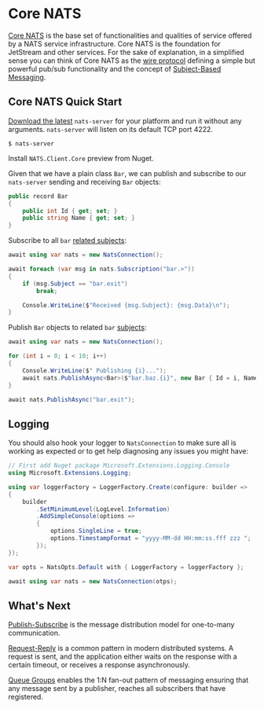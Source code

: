 # Core NATS

[Core NATS](https://docs.nats.io/nats-concepts/core-nats) is the base set of functionalities and qualities of service
offered by a NATS service infrastructure. Core NATS is the foundation for JetStream and other services. For the sake
of explanation, in a simplified sense you can think of Core NATS as the
[wire protocol](https://docs.nats.io/reference/reference-protocols/nats-protocol) defining a simple but powerful
pub/sub functionality and the concept of [Subject-Based Messaging](https://docs.nats.io/nats-concepts/subjects).

## Core NATS Quick Start

[Download the latest](https://nats.io/download/) `nats-server` for your platform and run it without any arguments. `nats-server` will listen
on its default TCP port 4222.

```shell
$ nats-server
```

Install `NATS.Client.Core` preview from Nuget.

Given that we have a plain class `Bar`, we can publish and subscribe to our `nats-server` sending
and receiving `Bar` objects:

```csharp
public record Bar
{
    public int Id { get; set; }
    public string Name { get; set; }
}
```

Subscribe to all `bar` [related subjects](https://docs.nats.io/nats-concepts/subjects):

```csharp
await using var nats = new NatsConnection();

await foreach (var msg in nats.Subscription("bar.>"))
{
    if (msg.Subject == "bar.exit")
        break;

    Console.WriteLine($"Received {msg.Subject}: {msg.Data}\n");
}
```

Publish `Bar` objects to related `bar` [subjects](https://docs.nats.io/nats-concepts/subjects):
```csharp
await using var nats = new NatsConnection();

for (int i = 0; i < 10; i++)
{
    Console.WriteLine($" Publishing {i}...");
    await nats.PublishAsync<Bar>($"bar.baz.{i}", new Bar { Id = i, Name = "Baz" });
}

await nats.PublishAsync("bar.exit");
```

## Logging

You should also hook your logger to `NatsConnection` to make sure all is working as expected or
to get help diagnosing any issues you might have:

```csharp
// First add Nuget package Microsoft.Extensions.Logging.Console
using Microsoft.Extensions.Logging;

using var loggerFactory = LoggerFactory.Create(configure: builder =>
{
    builder
        .SetMinimumLevel(LogLevel.Information)
        .AddSimpleConsole(options =>
        {
            options.SingleLine = true;
            options.TimestampFormat = "yyyy-MM-dd HH:mm:ss.fff zzz ";
        });
});

var opts = NatsOpts.Default with { LoggerFactory = loggerFactory };

await using var nats = new NatsConnection(otps);
```

## What's Next

[Publish-Subscribe](pub-sub.md) is the message distribution model for one-to-many communication.

[Request-Reply](req-rep.md) is a common pattern in modern distributed systems. A request is sent, and the application
either waits on the response with a certain timeout, or receives a response asynchronously.

[Queue Groups](queue.md) enables the 1:N fan-out pattern of messaging ensuring that any message sent by a publisher,
reaches all subscribers that have registered.
